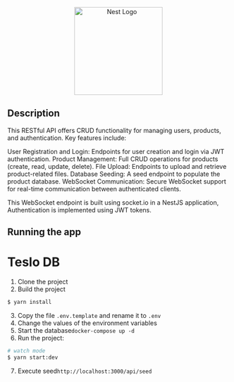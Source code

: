 <p align="center">
  <a href="http://nestjs.com/" target="blank"><img src="https://nestjs.com/img/logo-small.svg" width="200" alt="Nest Logo" /></a>
</p>


## Description

This RESTful API offers CRUD functionality for managing users, products, and authentication. Key features include:

User Registration and Login: Endpoints for user creation and login via JWT authentication.
Product Management: Full CRUD operations for products (create, read, update, delete).
File Upload: Endpoints to upload and retrieve product-related files.
Database Seeding: A seed endpoint to populate the product database.
WebSocket Communication: Secure WebSocket support for real-time communication between authenticated clients.

This WebSocket endpoint is built using socket.io in a NestJS application, Authentication is implemented using JWT tokens.

## Running the app

# Teslo DB
1. Clone the project
2. Build the project
```bash
$ yarn install
```
3. Copy the file ```.env.template``` and rename it to ```.env```
4. Change the values of the environment variables
5. Start the database```docker-compose up -d```
6. Run the project:
```bash
# watch mode
$ yarn start:dev
```
7. Execute seed```http://localhost:3000/api/seed```